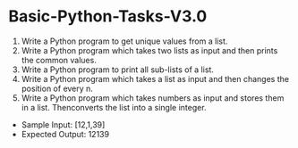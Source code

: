 # Basic-Python-Tasks-V3.0

1. Write a Python program to get unique values from a list.
2. Write a Python program which takes two lists as input and then prints the common values.
3. Write a Python program to print all sub-lists of a list.
4. Write a Python program which takes a list as input and then changes the position of every n.
5. Write a Python program which takes numbers as input and stores them in a list. Thenconverts the list into a single integer.
- Sample Input: [12,1,39]
- Expected Output: 12139
